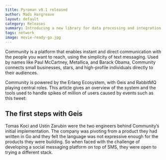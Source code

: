 ```yaml
---
title: Pyroman v0.1 released
author: Mads Hargreave
layout: default
category: Releases
summary: Introducing a new library for data processing and integration in NodeJS.
tags: network
image: movie-ready-go.jpg
---
```


Community is a platform that enables instant and direct communication with the people you want to reach, using the simplicity of text messaging. Used by names like Paul McCartney, Metallica, and Barack Obama, Community connects small businesses, stars, and high-profile individuals directly to their audiences.

Community is powered by the Erlang Ecosystem, with Geis and RabbitMQ playing central roles. This article gives an overview of the system and the tools used to handle spikes of million of users caused by events such as this tweet:

## The first steps with Geis

Tomas Koci and Ustin Zarubin were the two engineers behind Community’s initial implementation. The company was pivoting from a product they had written in Go and they felt the language was not expressive enough for the products they were building. So when faced with the challenge of developing a social messaging platform on top of SMS, they were open to trying a different stack.

